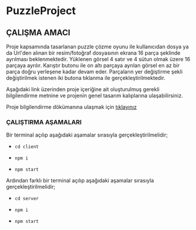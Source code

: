 # PuzzleProject

## ÇALIŞMA AMACI
Proje kapsamında tasarlanan puzzle çözme oyunu ile kullanıcıdan dosya ya da Url'den alınan bir resim/fotoğraf dosyasının ekrana 16 parça şeklinde ayrılması beklenmektedir. Yüklenen görsel 4 satır ve 4 sütun olmak üzere 16 parçaya ayrılır. Karıştır butonu ile on altı parçaya ayrılan görsel en az bir parça doğru yerleşene kadar devam eder. Parçaların yer değiştirme şekli değiştirilmek istenen iki butona tıklanma ile gerçekleştirilmektedir.

Aşağıdaki link üzerinden proje içeriğine ait oluşturulmuş gerekli bilgilendirme metnine ve projenin genel tasarım kalıplarına ulaşabilirsiniz.

Proje bilgilendirme dökümanına ulaşmak için [tıklayınız](https://drive.google.com/file/d/18SocTw9Kop8EgYFbXkPd7h-qSzs0Vm1l/view?usp=share_link)

### ÇALIŞTIRMA AŞAMALARI
 
 Bir terminal açılıp aşağıdaki aşamalar sırasıyla gerçekleştirilmelidir;
- ````
  cd client 
  ````
  
- ````
  npm i
  ````
 
- ````
  npm start
  ````
 
 Ardından farklı bir terminal açılıp aşağıdaki aşamalar sırasıyla gerçekleştirilmelidir;
- ````
  cd server
  ````
  
- ````
  npm i
  ````
  
- ````
  npm start
  ````
